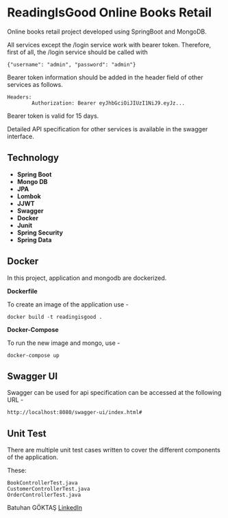 # ReadingIsGood Online Books Retail

Online books retail project developed using SpringBoot and MongoDB.

All services except the /login service work with bearer token. Therefore, first of all, the /login service should be called with 
```
{"username": "admin", "password": "admin"}
```
Bearer token information should be added in the header field of other services as follows.

```
Headers:
		Authorization: Bearer eyJhbGciOiJIUzI1NiJ9.eyJz...
```
Bearer token is valid for 15 days.

Detailed API specification for other services is available in the swagger interface.


## Technology

-   **Spring Boot** 
-   **Mongo DB**
-   **JPA** 
-   **Lombok**
-   **JJWT**
-   **Swagger**
-   **Docker** 
-   **Junit** 
-   **Spring Security**
-   **Spring Data**

## Docker

In this project, application and mongodb are dockerized.

**Dockerfile**

To create an image of the application use -
```
docker build -t readingisgood .
```
**Docker-Compose**

To run the new image and mongo, use -
```
docker-compose up
```
## Swagger UI

Swagger can be used for api specification can be accessed at the following URL -

```
http://localhost:8080/swagger-ui/index.html#
```
## Unit Test

There are multiple unit test cases written to cover the different components of the application. 

These:
```
BookControllerTest.java
CustomerControllerTest.java
OrderControllerTest.java
```

Batuhan GÖKTAŞ
[LinkedIn](https://www.linkedin.com/in/batuhan-g%C3%B6kta%C5%9F-29035aa8/)
